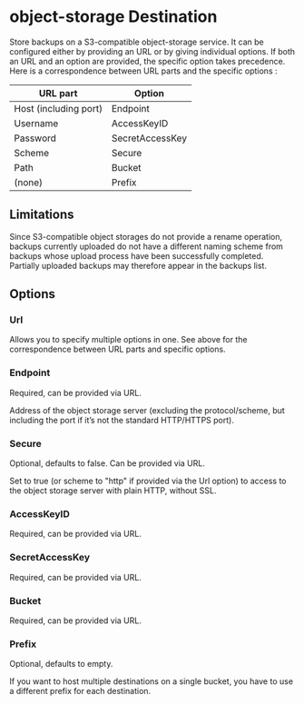 # object-storage Destination

Store backups on a S3-compatible object-storage service. It can
be configured either by providing an URL or by giving individual
options. If both an URL and an option are provided, the specific option
takes precedence. Here is a correspondence between URL parts and the
specific options :

| URL part              | Option          |
|-----------------------|-----------------|
| Host (including port) | Endpoint        |
| Username              | AccessKeyID     |
| Password              | SecretAccessKey |
| Scheme                | Secure          |
| Path                  | Bucket          |
| (none)                | Prefix          |

## Limitations

Since S3-compatible object storages do not provide a rename operation,
backups currently uploaded do not have a different naming scheme from
backups whose upload process have been successfully completed. Partially
uploaded backups may therefore appear in the backups list.

## Options

### Url

Allows you to specify multiple options in one. See above for the
correspondence between URL parts and specific options.

### Endpoint

Required, can be provided via URL.

Address of the object storage server (excluding the protocol/scheme,
but including the port if it’s not the standard HTTP/HTTPS port).

### Secure

Optional, defaults to false. Can be provided via URL.

Set to true (or scheme to "http" if provided via the Url option) to
access to the object storage server with plain HTTP, without SSL.

### AccessKeyID

Required, can be provided via URL.

### SecretAccessKey

Required, can be provided via URL.

### Bucket

Required, can be provided via URL.

### Prefix

Optional, defaults to empty.

If you want to host multiple destinations on a single bucket, you have
to use a different prefix for each destination.
